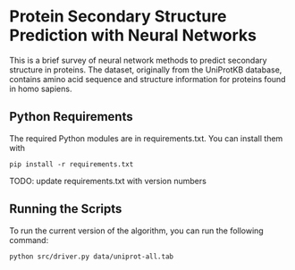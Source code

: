 # Protein Secondary Structure Prediction with Neural Networks

This is a brief survey of neural network methods to predict secondary 
structure in proteins. The dataset, originally from the UniProtKB database, 
contains amino acid sequence and structure information for proteins found in 
homo sapiens.


## Python Requirements

The required Python modules are in requirements.txt. You can install them with
```
pip install -r requirements.txt
```

TODO: update requirements.txt with version numbers


## Running the Scripts

To run the current version of the algorithm, you can run the following command:
```
python src/driver.py data/uniprot-all.tab
```

